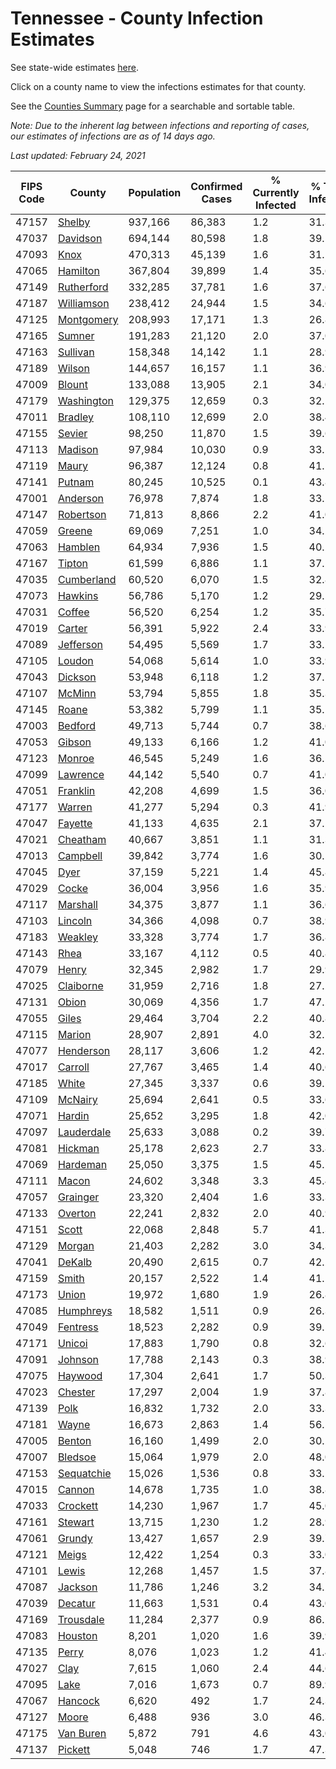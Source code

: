 # Tennessee - County Infection Estimates

See state-wide estimates [here](/infections/us-tn).

Click on a county name to view the infections estimates for that county.

See the [Counties Summary](/infections/summary-counties) page for a searchable and sortable table.

*Note: Due to the inherent lag between infections and reporting of cases, our estimates of infections are as of 14 days ago.*

*Last updated: February 24, 2021*

|   FIPS Code |                   County |   Population |   Confirmed Cases |   % Currently Infected |   % Total Infected |
|-------------|--------------------------|--------------|-------------------|------------------------|--------------------|
|       47157 |         [Shelby](shelby) |      937,166 |            86,383 |                    1.2 |               31.3 |
|       47037 |     [Davidson](davidson) |      694,144 |            80,598 |                    1.8 |               39.5 |
|       47093 |             [Knox](knox) |      470,313 |            45,139 |                    1.6 |               31.1 |
|       47065 |     [Hamilton](hamilton) |      367,804 |            39,899 |                    1.4 |               35.6 |
|       47149 | [Rutherford](rutherford) |      332,285 |            37,781 |                    1.6 |               37.6 |
|       47187 | [Williamson](williamson) |      238,412 |            24,944 |                    1.5 |               34.6 |
|       47125 | [Montgomery](montgomery) |      208,993 |            17,171 |                    1.3 |               26.8 |
|       47165 |         [Sumner](sumner) |      191,283 |            21,120 |                    2.0 |               37.0 |
|       47163 |     [Sullivan](sullivan) |      158,348 |            14,142 |                    1.1 |               28.9 |
|       47189 |         [Wilson](wilson) |      144,657 |            16,157 |                    1.1 |               36.9 |
|       47009 |         [Blount](blount) |      133,088 |            13,905 |                    2.1 |               34.0 |
|       47179 | [Washington](washington) |      129,375 |            12,659 |                    0.3 |               32.1 |
|       47011 |       [Bradley](bradley) |      108,110 |            12,699 |                    2.0 |               38.4 |
|       47155 |         [Sevier](sevier) |       98,250 |            11,870 |                    1.5 |               39.6 |
|       47113 |       [Madison](madison) |       97,984 |            10,030 |                    0.9 |               33.5 |
|       47119 |           [Maury](maury) |       96,387 |            12,124 |                    0.8 |               41.1 |
|       47141 |         [Putnam](putnam) |       80,245 |            10,525 |                    0.1 |               43.8 |
|       47001 |     [Anderson](anderson) |       76,978 |             7,874 |                    1.8 |               33.1 |
|       47147 |   [Robertson](robertson) |       71,813 |             8,866 |                    2.2 |               41.0 |
|       47059 |         [Greene](greene) |       69,069 |             7,251 |                    1.0 |               34.2 |
|       47063 |       [Hamblen](hamblen) |       64,934 |             7,936 |                    1.5 |               40.2 |
|       47167 |         [Tipton](tipton) |       61,599 |             6,886 |                    1.1 |               37.2 |
|       47035 | [Cumberland](cumberland) |       60,520 |             6,070 |                    1.5 |               32.8 |
|       47073 |       [Hawkins](hawkins) |       56,786 |             5,170 |                    1.2 |               29.5 |
|       47031 |         [Coffee](coffee) |       56,520 |             6,254 |                    1.2 |               35.7 |
|       47019 |         [Carter](carter) |       56,391 |             5,922 |                    2.4 |               33.9 |
|       47089 |   [Jefferson](jefferson) |       54,495 |             5,569 |                    1.7 |               33.2 |
|       47105 |         [Loudon](loudon) |       54,068 |             5,614 |                    1.0 |               33.9 |
|       47043 |       [Dickson](dickson) |       53,948 |             6,118 |                    1.2 |               37.1 |
|       47107 |         [McMinn](mcminn) |       53,794 |             5,855 |                    1.8 |               35.3 |
|       47145 |           [Roane](roane) |       53,382 |             5,799 |                    1.1 |               35.1 |
|       47003 |       [Bedford](bedford) |       49,713 |             5,744 |                    0.7 |               38.6 |
|       47053 |         [Gibson](gibson) |       49,133 |             6,166 |                    1.2 |               41.0 |
|       47123 |         [Monroe](monroe) |       46,545 |             5,249 |                    1.6 |               36.5 |
|       47099 |     [Lawrence](lawrence) |       44,142 |             5,540 |                    0.7 |               41.0 |
|       47051 |     [Franklin](franklin) |       42,208 |             4,699 |                    1.5 |               36.0 |
|       47177 |         [Warren](warren) |       41,277 |             5,294 |                    0.3 |               41.9 |
|       47047 |       [Fayette](fayette) |       41,133 |             4,635 |                    2.1 |               37.1 |
|       47021 |     [Cheatham](cheatham) |       40,667 |             3,851 |                    1.1 |               31.3 |
|       47013 |     [Campbell](campbell) |       39,842 |             3,774 |                    1.6 |               30.5 |
|       47045 |             [Dyer](dyer) |       37,159 |             5,221 |                    1.4 |               45.8 |
|       47029 |           [Cocke](cocke) |       36,004 |             3,956 |                    1.6 |               35.9 |
|       47117 |     [Marshall](marshall) |       34,375 |             3,877 |                    1.1 |               36.6 |
|       47103 |       [Lincoln](lincoln) |       34,366 |             4,098 |                    0.7 |               38.9 |
|       47183 |       [Weakley](weakley) |       33,328 |             3,774 |                    1.7 |               36.8 |
|       47143 |             [Rhea](rhea) |       33,167 |             4,112 |                    0.5 |               40.8 |
|       47079 |           [Henry](henry) |       32,345 |             2,982 |                    1.7 |               29.9 |
|       47025 |   [Claiborne](claiborne) |       31,959 |             2,716 |                    1.8 |               27.2 |
|       47131 |           [Obion](obion) |       30,069 |             4,356 |                    1.7 |               47.2 |
|       47055 |           [Giles](giles) |       29,464 |             3,704 |                    2.2 |               40.8 |
|       47115 |         [Marion](marion) |       28,907 |             2,891 |                    4.0 |               32.1 |
|       47077 |   [Henderson](henderson) |       28,117 |             3,606 |                    1.2 |               42.1 |
|       47017 |       [Carroll](carroll) |       27,767 |             3,465 |                    1.4 |               40.6 |
|       47185 |           [White](white) |       27,345 |             3,337 |                    0.6 |               39.5 |
|       47109 |       [McNairy](mcnairy) |       25,694 |             2,641 |                    0.5 |               33.6 |
|       47071 |         [Hardin](hardin) |       25,652 |             3,295 |                    1.8 |               42.0 |
|       47097 | [Lauderdale](lauderdale) |       25,633 |             3,088 |                    0.2 |               39.7 |
|       47081 |       [Hickman](hickman) |       25,178 |             2,623 |                    2.7 |               33.8 |
|       47069 |     [Hardeman](hardeman) |       25,050 |             3,375 |                    1.5 |               45.1 |
|       47111 |           [Macon](macon) |       24,602 |             3,348 |                    3.3 |               45.4 |
|       47057 |     [Grainger](grainger) |       23,320 |             2,404 |                    1.6 |               33.3 |
|       47133 |       [Overton](overton) |       22,241 |             2,832 |                    2.0 |               40.9 |
|       47151 |           [Scott](scott) |       22,068 |             2,848 |                    5.7 |               41.3 |
|       47129 |         [Morgan](morgan) |       21,403 |             2,282 |                    3.0 |               34.3 |
|       47041 |         [DeKalb](dekalb) |       20,490 |             2,615 |                    0.7 |               42.2 |
|       47159 |           [Smith](smith) |       20,157 |             2,522 |                    1.4 |               41.1 |
|       47173 |           [Union](union) |       19,972 |             1,680 |                    1.9 |               26.8 |
|       47085 |   [Humphreys](humphreys) |       18,582 |             1,511 |                    0.9 |               26.3 |
|       47049 |     [Fentress](fentress) |       18,523 |             2,282 |                    0.9 |               39.5 |
|       47171 |         [Unicoi](unicoi) |       17,883 |             1,790 |                    0.8 |               32.6 |
|       47091 |       [Johnson](johnson) |       17,788 |             2,143 |                    0.3 |               38.9 |
|       47075 |       [Haywood](haywood) |       17,304 |             2,641 |                    1.7 |               50.3 |
|       47023 |       [Chester](chester) |       17,297 |             2,004 |                    1.9 |               37.8 |
|       47139 |             [Polk](polk) |       16,832 |             1,732 |                    2.0 |               33.3 |
|       47181 |           [Wayne](wayne) |       16,673 |             2,863 |                    1.4 |               56.5 |
|       47005 |         [Benton](benton) |       16,160 |             1,499 |                    2.0 |               30.2 |
|       47007 |       [Bledsoe](bledsoe) |       15,064 |             1,979 |                    2.0 |               48.0 |
|       47153 | [Sequatchie](sequatchie) |       15,026 |             1,536 |                    0.8 |               33.1 |
|       47015 |         [Cannon](cannon) |       14,678 |             1,735 |                    1.0 |               38.8 |
|       47033 |     [Crockett](crockett) |       14,230 |             1,967 |                    1.7 |               45.0 |
|       47161 |       [Stewart](stewart) |       13,715 |             1,230 |                    1.2 |               28.9 |
|       47061 |         [Grundy](grundy) |       13,427 |             1,657 |                    2.9 |               39.7 |
|       47121 |           [Meigs](meigs) |       12,422 |             1,254 |                    0.3 |               33.0 |
|       47101 |           [Lewis](lewis) |       12,268 |             1,457 |                    1.5 |               37.8 |
|       47087 |       [Jackson](jackson) |       11,786 |             1,246 |                    3.2 |               34.2 |
|       47039 |       [Decatur](decatur) |       11,663 |             1,531 |                    0.4 |               43.0 |
|       47169 |   [Trousdale](trousdale) |       11,284 |             2,377 |                    0.9 |               86.2 |
|       47083 |       [Houston](houston) |        8,201 |             1,020 |                    1.6 |               39.9 |
|       47135 |           [Perry](perry) |        8,076 |             1,023 |                    1.2 |               41.4 |
|       47027 |             [Clay](clay) |        7,615 |             1,060 |                    2.4 |               44.6 |
|       47095 |             [Lake](lake) |        7,016 |             1,673 |                    0.7 |               89.9 |
|       47067 |       [Hancock](hancock) |        6,620 |               492 |                    1.7 |               24.3 |
|       47127 |           [Moore](moore) |        6,488 |               936 |                    3.0 |               46.3 |
|       47175 |   [Van Buren](van-buren) |        5,872 |               791 |                    4.6 |               43.0 |
|       47137 |       [Pickett](pickett) |        5,048 |               746 |                    1.7 |               47.3 |